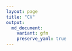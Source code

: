 ```yaml
---
layout: page
title: "CV"
output:
  md_document:
    variant: gfm
    preserve_yaml: true
---
```


<object data="assets/CV_Tina_Rozsos.pdf" width="1000" height="1000" type='application/pdf'></object>
